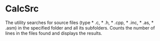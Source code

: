 # CalcSrc
The utility searches for source files (type * .c, * .h, * .cpp, * .inc, * .as, * .asm) in the specified folder and all its subfolders. Counts the number of lines in the files found and displays the results.
